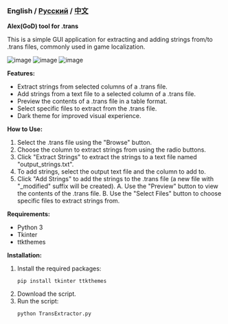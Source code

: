 ### English / [Русский](README_RU.md) / [中文](README_ZH.md)

**Alex(GoD) tool for .trans**

This is a simple GUI application for extracting and adding strings from/to .trans files, commonly used in game localization.

![image](https://github.com/user-attachments/assets/19307c0f-eb01-4acf-9a19-0187676bad35) ![image](https://github.com/user-attachments/assets/a0c52db5-e283-4bcb-a3fd-21087fb0d6c0)
![image](https://github.com/user-attachments/assets/bdeb6b7e-a67f-462d-826d-e8356ff56e21)


**Features:**

* Extract strings from selected columns of a .trans file.
* Add strings from a text file to a selected column of a .trans file.
* Preview the contents of a .trans file in a table format.
* Select specific files to extract from the .trans file.
* Dark theme for improved visual experience.

**How to Use:**

1. Select the .trans file using the "Browse" button.
2. Choose the column to extract strings from using the radio buttons.
3. Click "Extract Strings" to extract the strings to a text file named "output_strings.txt".
4. To add strings, select the output text file and the column to add to.
5. Click "Add Strings" to add the strings to the .trans file (a new file with "_modified" suffix will be created).
A. Use the "Preview" button to view the contents of the .trans file.
B. Use the "Select Files" button to choose specific files to extract strings from.

**Requirements:**

* Python 3
* Tkinter
* ttkthemes

**Installation:**

1. Install the required packages:
   ```
   pip install tkinter ttkthemes
   ```
2. Download the script.
3. Run the script:
   ```
   python TransExtractor.py
   ```
